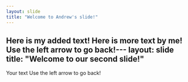 ```yaml
---
layout: slide
title: "Welcome to Andrew's slide!"
---
```

Here is my added text!
Here is more text by me!
Use the left arrow to go back!---
layout: slide
title: "Welcome to our second slide!"
---
Your text
Use the left arrow to go back!
